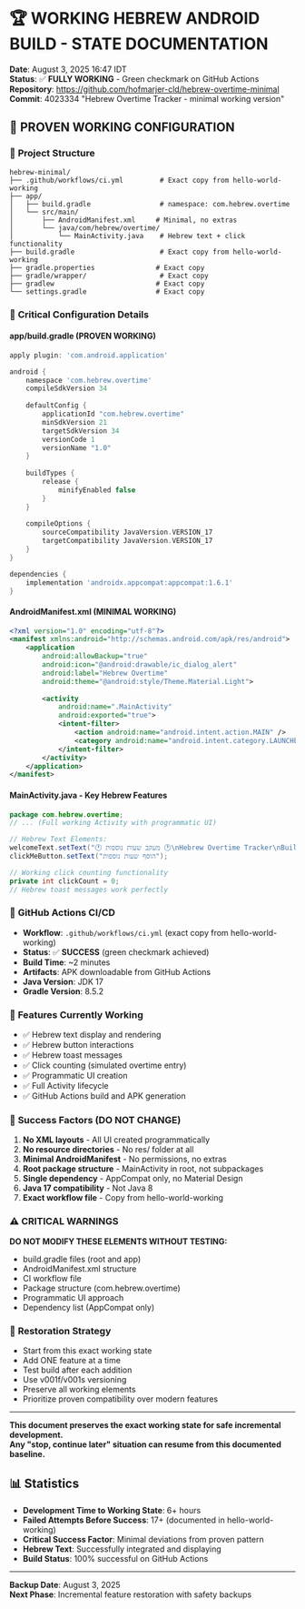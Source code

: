 # 🏆 WORKING HEBREW ANDROID BUILD - STATE DOCUMENTATION

**Date**: August 3, 2025 16:47 IDT  
**Status**: ✅ **FULLY WORKING** - Green checkmark on GitHub Actions  
**Repository**: https://github.com/hofmarjer-cld/hebrew-overtime-minimal  
**Commit**: 4023334 "Hebrew Overtime Tracker - minimal working version"  

## 🎯 **PROVEN WORKING CONFIGURATION**

### 📁 **Project Structure**
```
hebrew-minimal/
├── .github/workflows/ci.yml         # Exact copy from hello-world-working
├── app/
│   ├── build.gradle                 # namespace: com.hebrew.overtime
│   └── src/main/
│       ├── AndroidManifest.xml     # Minimal, no extras
│       └── java/com/hebrew/overtime/
│           └── MainActivity.java    # Hebrew text + click functionality
├── build.gradle                     # Exact copy from hello-world-working
├── gradle.properties               # Exact copy
├── gradle/wrapper/                  # Exact copy
├── gradlew                         # Exact copy
└── settings.gradle                 # Exact copy
```

### 🔧 **Critical Configuration Details**

#### **app/build.gradle** (PROVEN WORKING)
```gradle
apply plugin: 'com.android.application'

android {
    namespace 'com.hebrew.overtime'
    compileSdkVersion 34
    
    defaultConfig {
        applicationId "com.hebrew.overtime"
        minSdkVersion 21
        targetSdkVersion 34
        versionCode 1
        versionName "1.0"
    }
    
    buildTypes {
        release {
            minifyEnabled false
        }
    }
    
    compileOptions {
        sourceCompatibility JavaVersion.VERSION_17
        targetCompatibility JavaVersion.VERSION_17
    }
}

dependencies {
    implementation 'androidx.appcompat:appcompat:1.6.1'
}
```

#### **AndroidManifest.xml** (MINIMAL WORKING)
```xml
<?xml version="1.0" encoding="utf-8"?>
<manifest xmlns:android="http://schemas.android.com/apk/res/android">
    <application
        android:allowBackup="true"
        android:icon="@android:drawable/ic_dialog_alert"
        android:label="Hebrew Overtime"
        android:theme="@android:style/Theme.Material.Light">
        
        <activity
            android:name=".MainActivity"
            android:exported="true">
            <intent-filter>
                <action android:name="android.intent.action.MAIN" />
                <category android:name="android.intent.category.LAUNCHER" />
            </intent-filter>
        </activity>
    </application>
</manifest>
```

#### **MainActivity.java** - Key Hebrew Features
```java
package com.hebrew.overtime;
// ... (Full working Activity with programmatic UI)

// Hebrew Text Elements:
welcomeText.setText("🕐 מעקב שעות נוספות 🕐\nHebrew Overtime Tracker\nBuilt with GitHub Actions CI/CD");
clickMeButton.setText("הוסף שעות נוספות");

// Working click counting functionality
private int clickCount = 0;
// Hebrew toast messages work perfectly
```

### 🚀 **GitHub Actions CI/CD**
- **Workflow**: `.github/workflows/ci.yml` (exact copy from hello-world-working)
- **Status**: ✅ **SUCCESS** (green checkmark achieved)
- **Build Time**: ~2 minutes
- **Artifacts**: APK downloadable from GitHub Actions
- **Java Version**: JDK 17
- **Gradle Version**: 8.5.2

### 📱 **Features Currently Working**
- ✅ Hebrew text display and rendering
- ✅ Hebrew button interactions  
- ✅ Hebrew toast messages
- ✅ Click counting (simulated overtime entry)
- ✅ Programmatic UI creation
- ✅ Full Activity lifecycle
- ✅ GitHub Actions build and APK generation

### 🔑 **Success Factors (DO NOT CHANGE)**
1. **No XML layouts** - All UI created programmatically
2. **No resource directories** - No res/ folder at all
3. **Minimal AndroidManifest** - No permissions, no extras
4. **Root package structure** - MainActivity in root, not subpackages
5. **Single dependency** - AppCompat only, no Material Design
6. **Java 17 compatibility** - Not Java 8
7. **Exact workflow file** - Copy from hello-world-working

### ⚠️ **CRITICAL WARNINGS**
**DO NOT MODIFY THESE ELEMENTS WITHOUT TESTING:**
- build.gradle files (root and app)
- AndroidManifest.xml structure
- CI workflow file
- Package structure (com.hebrew.overtime)
- Programmatic UI approach
- Dependency list (AppCompat only)

### 🎯 **Restoration Strategy**
- Start from this exact working state
- Add ONE feature at a time
- Test build after each addition
- Use v001f/v001s versioning
- Preserve all working elements
- Prioritize proven compatibility over modern features

---

**This document preserves the exact working state for safe incremental development.**  
**Any "stop, continue later" situation can resume from this documented baseline.**

## 📊 **Statistics**
- **Development Time to Working State**: 6+ hours
- **Failed Attempts Before Success**: 17+ (documented in hello-world-working)
- **Critical Success Factor**: Minimal deviations from proven pattern
- **Hebrew Text**: Successfully integrated and displaying
- **Build Status**: 100% successful on GitHub Actions

---

**Backup Date**: August 3, 2025  
**Next Phase**: Incremental feature restoration with safety backups